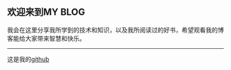 ## 欢迎来到MY BLOG

我会在这里分享我所学到的技术和知识，以及我所阅读过的好书，希望观看我的博客能给大家带来智慧和快乐。

***** 

这是我的[github](https://github.com/HongjieTan)
